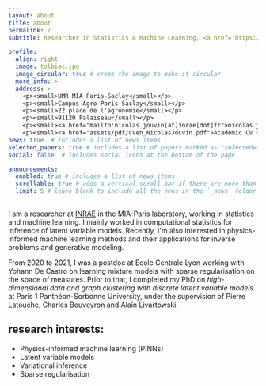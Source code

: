 ```yaml
---
layout: about
title: about
permalink: /
subtitle: Researcher in Statistics & Machine Learning, <a href='https://mia-ps.inrae.fr/'>Université Paris-Saclay/AgroParisTech/INRAE</a>

profile:
  align: right
  image: tolbiac.jpg
  image_circular: true # crops the image to make it circular
  more_info: >
  address: >
    <p><small>UMR MIA Paris-Saclay</small></p>
    <p><small>Campus Agro Paris-Saclay</small></p>
    <p><small>22 place de l'agronomie</small></p>
    <p><small>91120 Palaiseau</small></p>
    <p><small><a href="mailto:nicolas.jouvin[at]inrae[dot]fr">nicolas.jouvin[at]inrae[dot]fr</a</small></p>
    <p><small><a href="assets/pdf/CVen_NicolasJouvin.pdf">Academic CV (10/2025)</a></small></p>
news: true  # includes a list of news items
selected_papers: true # includes a list of papers marked as "selected={true}"
social: false  # includes social icons at the bottom of the page

announcements:
  enabled: true # includes a list of news items
  scrollable: true # adds a vertical scroll bar if there are more than 3 news items
  limit: 5 # leave blank to include all the news in the `_news` folder
---
```


I am a researcher at [INRAE](https://www.inrae.fr/) in the MIA-Paris laboratory, working in statistics and machine learning. I mainly worked in computational statistics for inference of latent variable models. Recently, I'm also interested in physics-informed machine learning methods and their applications for inverse problems and generative modeling.

From 2020 to 2021, I was a postdoc at Ecole Centrale Lyon working with Yohann De Castro on learning mixture models with sparse regularisation on the space of measures. Prior to that, I completed my PhD on *high-dimensional data and graph clustering with discrete latent variable models* at Paris 1 Panthéon-Sorbonne University, under the supervision of Pierre Latouche, Charles Bouveyron and Alain Livartowski.

## research interests:

- Physics-informed machine learning (PINNs)
- Latent variable models
- Variational inference
- Sparse regularisation
